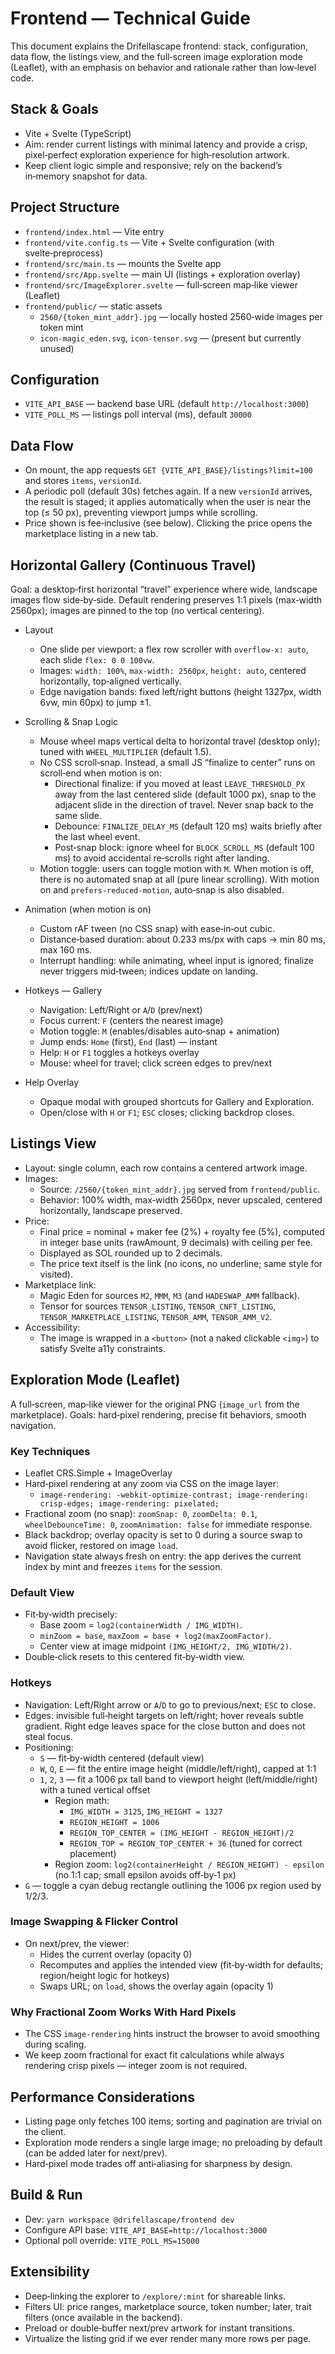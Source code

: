 # Frontend — Technical Guide

This document explains the Drifellascape frontend: stack, configuration, data flow, the listings view, and the full‑screen image exploration mode (Leaflet), with an emphasis on behavior and rationale rather than low‑level code.

## Stack & Goals

- Vite + Svelte (TypeScript)
- Aim: render current listings with minimal latency and provide a crisp, pixel‑perfect exploration experience for high‑resolution artwork.
- Keep client logic simple and responsive; rely on the backend’s in‑memory snapshot for data.

## Project Structure

- `frontend/index.html` — Vite entry
- `frontend/vite.config.ts` — Vite + Svelte configuration (with svelte‑preprocess)
- `frontend/src/main.ts` — mounts the Svelte app
- `frontend/src/App.svelte` — main UI (listings + exploration overlay)
- `frontend/src/ImageExplorer.svelte` — full‑screen map‑like viewer (Leaflet)
- `frontend/public/` — static assets
  - `2560/{token_mint_addr}.jpg` — locally hosted 2560‑wide images per token mint
  - `icon-magic_eden.svg`, `icon-tensor.svg` — (present but currently unused)

## Configuration

- `VITE_API_BASE` — backend base URL (default `http://localhost:3000`)
- `VITE_POLL_MS` — listings poll interval (ms), default `30000`

## Data Flow

- On mount, the app requests `GET {VITE_API_BASE}/listings?limit=100` and stores `items`, `versionId`.
- A periodic poll (default 30s) fetches again. If a new `versionId` arrives, the result is staged; it applies automatically when the user is near the top (≤ 50 px), preventing viewport jumps while scrolling.
- Price shown is fee‑inclusive (see below). Clicking the price opens the marketplace listing in a new tab.

## Horizontal Gallery (Continuous Travel)

Goal: a desktop‑first horizontal “travel” experience where wide, landscape images flow side‑by‑side. Default rendering preserves 1:1 pixels (max‑width 2560px); images are pinned to the top (no vertical centering).

- Layout

  - One slide per viewport: a flex row scroller with `overflow-x: auto`, each slide `flex: 0 0 100vw`.
  - Images: `width: 100%`, `max-width: 2560px`, `height: auto`, centered horizontally, top‑aligned vertically.
  - Edge navigation bands: fixed left/right buttons (height 1327px, width 6vw, min 60px) to jump ±1.

- Scrolling & Snap Logic

  - Mouse wheel maps vertical delta to horizontal travel (desktop only); tuned with `WHEEL_MULTIPLIER` (default 1.5).
  - No CSS scroll‑snap. Instead, a small JS “finalize to center” runs on scroll‑end when motion is on:
    - Directional finalize: if you moved at least `LEAVE_THRESHOLD_PX` away from the last centered slide (default 1000 px), snap to the adjacent slide in the direction of travel. Never snap back to the same slide.
    - Debounce: `FINALIZE_DELAY_MS` (default 120 ms) waits briefly after the last wheel event.
    - Post‑snap block: ignore wheel for `BLOCK_SCROLL_MS` (default 100 ms) to avoid accidental re‑scrolls right after landing.
  - Motion toggle: users can toggle motion with `M`. When motion is off, there is no automated snap at all (pure linear scrolling). With motion on and `prefers‑reduced‑motion`, auto‑snap is also disabled.

- Animation (when motion is on)

  - Custom rAF tween (no CSS snap) with ease‑in‑out cubic.
  - Distance‑based duration: about 0.233 ms/px with caps → min 80 ms, max 160 ms.
  - Interrupt handling: while animating, wheel input is ignored; finalize never triggers mid‑tween; indices update on landing.

- Hotkeys — Gallery

  - Navigation: Left/Right or `A`/`D` (prev/next)
  - Focus current: `F` (centers the nearest image)
  - Motion toggle: `M` (enables/disables auto‑snap + animation)
  - Jump ends: `Home` (first), `End` (last) — instant
  - Help: `H` or `F1` toggles a hotkeys overlay
  - Mouse: wheel for travel; click screen edges to prev/next

- Help Overlay
  - Opaque modal with grouped shortcuts for Gallery and Exploration.
  - Open/close with `H` or `F1`; `ESC` closes; clicking backdrop closes.

## Listings View

- Layout: single column, each row contains a centered artwork image.
- Images:
  - Source: `/2560/{token_mint_addr}.jpg` served from `frontend/public`.
  - Behavior: 100% width, max‑width 2560px, never upscaled, centered horizontally, landscape preserved.
- Price:
  - Final price = nominal + maker fee (2%) + royalty fee (5%), computed in integer base units (rawAmount, 9 decimals) with ceiling per fee.
  - Displayed as SOL rounded up to 2 decimals.
  - The price text itself is the link (no icons, no underline; same style for visited).
- Marketplace link:
  - Magic Eden for sources `M2`, `MMM`, `M3` (and `HADESWAP_AMM` fallback).
  - Tensor for sources `TENSOR_LISTING`, `TENSOR_CNFT_LISTING`, `TENSOR_MARKETPLACE_LISTING`, `TENSOR_AMM`, `TENSOR_AMM_V2`.
- Accessibility:
  - The image is wrapped in a `<button>` (not a naked clickable `<img>`) to satisfy Svelte a11y constraints.

## Exploration Mode (Leaflet)

A full‑screen, map‑like viewer for the original PNG (`image_url` from the marketplace). Goals: hard‑pixel rendering, precise fit behaviors, smooth navigation.

### Key Techniques

- Leaflet CRS.Simple + ImageOverlay
- Hard‑pixel rendering at any zoom via CSS on the image layer:
  - `image-rendering: -webkit-optimize-contrast; image-rendering: crisp-edges; image-rendering: pixelated;`
- Fractional zoom (no snap): `zoomSnap: 0`, `zoomDelta: 0.1`, `wheelDebounceTime: 0`, `zoomAnimation: false` for immediate response.
- Black backdrop; overlay opacity is set to 0 during a source swap to avoid flicker, restored on image `load`.
- Navigation state always fresh on entry: the app derives the current index by mint and freezes `items` for the session.

### Default View

- Fit‑by‑width precisely:
  - Base zoom = `log2(containerWidth / IMG_WIDTH)`.
  - `minZoom = base`, `maxZoom = base + log2(maxZoomFactor)`.
  - Center view at image midpoint `(IMG_HEIGHT/2, IMG_WIDTH/2)`.
- Double‑click resets to this centered fit‑by‑width view.

### Hotkeys

- Navigation: Left/Right arrow or `A`/`D` to go to previous/next; `ESC` to close.
- Edges: invisible full‑height targets on left/right; hover reveals subtle gradient. Right edge leaves space for the close button and does not steal focus.
- Positioning:
  - `S` — fit‑by‑width centered (default view)
  - `W`, `Q`, `E` — fit the entire image height (middle/left/right), capped at 1:1
  - `1`, `2`, `3` — fit a 1006 px tall band to viewport height (left/middle/right) with a tuned vertical offset
    - Region math:
      - `IMG_WIDTH = 3125`, `IMG_HEIGHT = 1327`
      - `REGION_HEIGHT = 1006`
      - `REGION_TOP_CENTER = (IMG_HEIGHT - REGION_HEIGHT)/2`
      - `REGION_TOP = REGION_TOP_CENTER + 36` (tuned for correct placement)
    - Region zoom: `log2(containerHeight / REGION_HEIGHT) - epsilon` (no 1:1 cap; small epsilon avoids off‑by‑1 px)
- `G` — toggle a cyan debug rectangle outlining the 1006 px region used by 1/2/3.

### Image Swapping & Flicker Control

- On next/prev, the viewer:
  - Hides the current overlay (opacity 0)
  - Recomputes and applies the intended view (fit‑by‑width for defaults; region/height logic for hotkeys)
  - Swaps URL; on `load`, shows the overlay again (opacity 1)

### Why Fractional Zoom Works With Hard Pixels

- The CSS `image-rendering` hints instruct the browser to avoid smoothing during scaling.
- We keep zoom fractional for exact fit calculations while always rendering crisp pixels — integer zoom is not required.

## Performance Considerations

- Listing page only fetches 100 items; sorting and pagination are trivial on the client.
- Exploration mode renders a single large image; no preloading by default (can be added later for next/prev).
- Hard‑pixel mode trades off anti‑aliasing for sharpness by design.

## Build & Run

- Dev: `yarn workspace @drifellascape/frontend dev`
- Configure API base: `VITE_API_BASE=http://localhost:3000`
- Optional poll override: `VITE_POLL_MS=15000`

## Extensibility

- Deep‑linking the explorer to `/explore/:mint` for shareable links.
- Filters UI: price ranges, marketplace source, token number; later, trait filters (once available in the backend).
- Preload or double‑buffer next/prev artwork for instant transitions.
- Virtualize the listing grid if we ever render many more rows per page.
